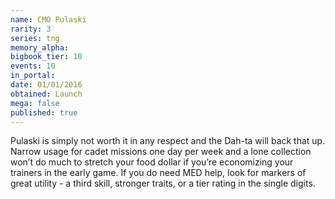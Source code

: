 ```yaml
---
name: CMO Pulaski
rarity: 3
series: tng
memory_alpha:
bigbook_tier: 10
events: 10
in_portal:
date: 01/01/2016
obtained: Launch
mega: false
published: true
---
```


Pulaski is simply not worth it in any respect and the Dah-ta will back that up. Narrow usage for cadet missions one day per week and a lone collection won’t do much to stretch your food dollar if you’re economizing your trainers in the early game. If you do need MED help, look for markers of great utility - a third skill, stronger traits, or a tier rating in the single digits.
